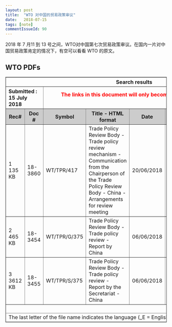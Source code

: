 ```yaml
---
layout: post
title:  "WTO 对中国的贸易政策审议"
date:   2018-07-15
tags: [note]
commentIssueId: 90
---
```


2018 年 7 月11 到 13 号之间，WTO对中国第七次贸易政策审议。在国内一片对中国贸易政策肯定的情况下，有空可以看看 WTO 的原文。



## WTO PDFs

<table border="1" width="100%">
      <thead>
        <tr>
          <th colspan="8" width="10%"><span style="text-align:center; ">
Search results
     </span></th>
        </tr>
        <tr style="text-align:left;">
          <th colspan="2" width="10%" style="text-align:left; "><span>
Submitted
     </span><span>: </span><span style="text-align:left; ">
15 July 2018
     </span></th>
          <th colspan="6" width="10%" style="text-align:right;color:red"><span>
The links in this document will only become active after you have extracted the compressed downloaded files
     </span></th>
        </tr>
        <tr style="background-color:#cccccc; ">
          <th width="10%">
Rec#
         </th>
          <th width="10%">
Doc #
         </th>
          <th width="10%">
Symbol
         </th>
          <th width="30%">
Title - HTML format
         </th>
          <th width="10%">
Date
         </th>
          <th width="10%">
Pages
         </th>
          <th width="10%">
Access
         </th>
          <th width="10%">
File
         </th>
        </tr>
      </thead>
      <tfoot>
        <tr>
          <td colspan="8" width="10%"><br></td>
        </tr>
        <tr>
          <td colspan="8" width="10%">
The last letter of the file name indicates the language (_E = English, _F= French,_S= Spanish)
     </td>
        </tr>
      </tfoot>
      <tbody>
        <tr>
          <td width="10%"><span>1</span><br>
135
             <span> KB</span></td>
          <td width="10%">
18-3860
             </td>
          <td width="10%">
WT/TPR/417
             </td>
          <td width="30%">
Trade Policy Review Body - Trade policy review mechanism - Communication from the Chairperson of the Trade Policy Review Body - China - Arrangements for review meeting
</td>
          <td width="10%">
20/06/2018
             </td>
          <td width="10%">
2
             </td>
          <td width="10%">
U
             </td>
          <td width="10%"><a target="_blank" href="https://mozilla.github.io/pdf.js/web/viewer.html?file=https://raw.githubusercontent.com/zhoukekestar/notes/b6eeea41f9deff76c7c0a157e331ac2bb5aa1b6f/assets/pdf/2018-08-15/WTTPR417.pdf">
WTTPR417_E.pdf
             </a></td>
        </tr>
        <tr class="altColor">
          <td width="10%"><span>2</span><br>
465
             <span> KB</span></td>
          <td width="10%">
18-3454
             </td>
          <td width="10%">
WT/TPR/G/375
             </td>
          <td width="30%">
Trade Policy Review Body - Trade policy review - Report by China
</td>
          <td width="10%">
06/06/2018
             </td>
          <td width="10%">
23
             </td>
          <td width="10%">
D
             </td>
          <td width="10%"><a target="_blank" href="https://mozilla.github.io/pdf.js/web/viewer.html?file=https://raw.githubusercontent.com/zhoukekestar/notes/b6eeea41f9deff76c7c0a157e331ac2bb5aa1b6f/assets/pdf/2018-08-15/WTTPRG375.pdf">
WTTPRG375_E.pdf
             </a></td>
        </tr>
        <tr>
          <td width="10%"><span>3</span><br>
3612
             <span> KB</span></td>
          <td width="10%">
18-3455
             </td>
          <td width="10%">
WT/TPR/S/375
             </td>
          <td width="30%">
Trade Policy Review Body - Trade policy review - Report by the Secretariat - China
</td>
          <td width="10%">
06/06/2018
             </td>
          <td width="10%">
193
             </td>
          <td width="10%">
D
             </td>
          <td width="10%"><a target="_blank" href="https://mozilla.github.io/pdf.js/web/viewer.html?file=https://raw.githubusercontent.com/zhoukekestar/notes/b6eeea41f9deff76c7c0a157e331ac2bb5aa1b6f/assets/pdf/2018-08-15/WTTPRS375.pdf">
WTTPRS375_E.pdf
             </a></td>
        </tr>
      </tbody>
    </table>
